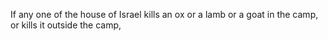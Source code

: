 If any one of the house of Israel kills an ox or a lamb or a goat in the camp, or kills it outside the camp,
